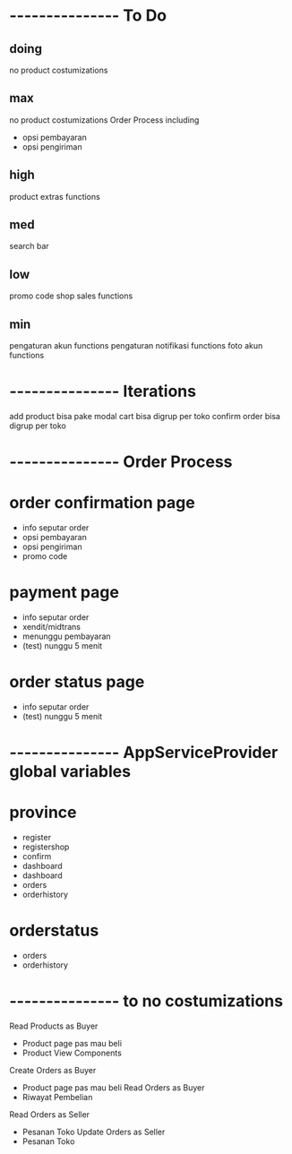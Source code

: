 # --------------- To Do
## doing
no product costumizations

## max
no product costumizations
Order Process including
- opsi pembayaran
- opsi pengiriman

## high
product extras functions

## med
search bar

## low
promo code
shop sales functions

## min
pengaturan akun functions
pengaturan notifikasi functions
foto akun functions

# --------------- Iterations
add product bisa pake modal
cart bisa digrup per toko
confirm order bisa digrup per toko

# --------------- Order Process
<!-- # product page
- pilih type
- pilih wrap
- pilih size -->

# order confirmation page
- info seputar order
- opsi pembayaran
- opsi pengiriman
- promo code

# payment page
- info seputar order
- xendit/midtrans
- menunggu pembayaran
- (test) nunggu 5 menit

# order status page
- info seputar order
- (test) nunggu 5 menit

# --------------- AppServiceProvider global variables
# province
- register
- registershop
- confirm
- dashboard
- dashboard
- orders
- orderhistory

# orderstatus
- orders
- orderhistory

# --------------- to no costumizations
Read    Products as Buyer
-   Product page pas mau beli
-   Product View Components

Create  Orders as Buyer
-   Product page pas mau beli
Read    Orders as Buyer
-   Riwayat Pembelian

Read    Orders as Seller
-   Pesanan Toko
Update  Orders as Seller
-   Pesanan Toko